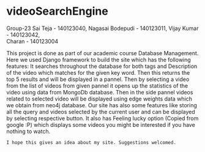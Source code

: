 # videoSearchEngine
Group-23 
Sai Teja - 140123040,
Nagasai Bodepudi - 140123011, 
Vijay Kumar - 140123042,  
Charan - 140123004

  This project is done as part of our academic course Database Management. 
  Here we used Django framework to build the site which has the following features: 
        It searches throughout the database for both tags and Description of the video which matches for the given key word. 
        Then this returns the top 5 results and will be displayed in a pannel.
        Then by selecting a video from the list of videos from given pannel it opens up the statistics of the video using data from MongoDb database.
        Then in the side pannel videos related to selected video will be displayed using edge weights data which we obtain from neo4j database.
        Our site has also some features like storing all the query and videos selected by the current user and can be displayed by selecting respective button. 
        It also has Feeling lucky option (Copied from google :P) which displays some videos you might be interested if you have nothing to watch.

    I hope this gives an idea about my site. Suggestions welcomed.
